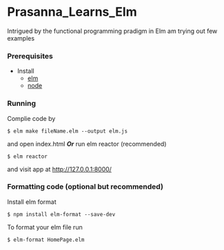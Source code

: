 # Prasanna_Learns_Elm
Intrigued by the functional programming pradigm in Elm am trying out few examples

### Prerequisites
* Install
  * [elm](https://guide.elm-lang.org/install.html)
  * [node](https://nodejs.org/en/)
        
### Running
  
  Complie code by 
  
  ```
  $ elm make fileName.elm --output elm.js
  ```
  and open index.html ***Or***
  run elm reactor (recommended)
  ```
  $ elm reactor
  ```
  and visit app at http://127.0.0.1:8000/
  
### Formatting code (optional but recommended)
  
  Install elm format 
  ```
  $ npm install elm-format --save-dev
  ```
  
  To format your elm file run 
  ```
  $ elm-format HomePage.elm
  ```
